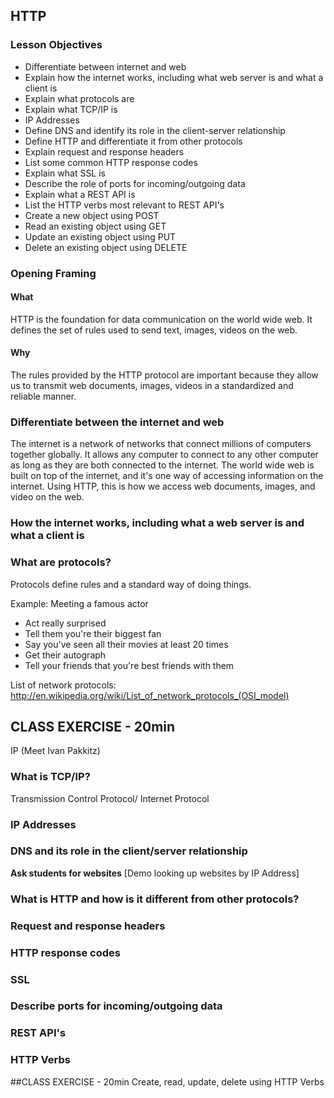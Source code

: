 ## HTTP

### Lesson Objectives

* Differentiate between internet and web
* Explain how the internet works, including what web server is and what a client is
* Explain what protocols are
* Explain what TCP/IP is
* IP Addresses
* Define DNS and identify its role in the client-server relationship
* Define HTTP and differentiate it from other protocols
* Explain request and response headers
* List some common HTTP response codes
* Explain what SSL is
* Describe the role of ports for incoming/outgoing data
* Explain what a REST API is
* List the HTTP verbs most relevant to REST API's
* Create a new object using POST
* Read an existing object using GET
* Update an existing object using PUT
* Delete an existing object using DELETE

### Opening Framing
#### What

HTTP is the foundation for data communication on the world wide web. It defines the set of rules used to send text, images, videos on the web.

#### Why

The rules provided by the HTTP protocol are important because they allow us to transmit web documents, images, videos in a standardized and reliable manner. 

### Differentiate between the internet and web

The internet is a network of networks that connect millions of computers together globally. It allows any computer to connect to any other computer as long as they are both connected to the internet. The world wide web is built on top of the internet, and it's one way of accessing information on the internet. Using HTTP, this is how we access web documents, images, and video on the web. 

### How the internet works, including what a web server is and what a client is

### What are protocols?

Protocols define rules and a standard way of doing things. 

Example: 
Meeting a famous actor 

- Act really surprised
- Tell them you're their biggest fan
- Say you've seen all their movies at least 20 times
- Get their autograph
- Tell your friends that you're best friends with them

List of network protocols:
http://en.wikipedia.org/wiki/List_of_network_protocols_(OSI_model)

## CLASS EXERCISE - 20min
IP (Meet Ivan Pakkitz)

### What is TCP/IP?

Transmission Control Protocol/ Internet Protocol

### IP Addresses 

### DNS and its role in the client/server relationship 

**Ask students for websites**
[Demo looking up websites by IP Address]

### What is HTTP and how is it different from other protocols? 

### Request and response headers

### HTTP response codes

### SSL

### Describe ports for incoming/outgoing data

### REST API's

### HTTP Verbs 

##CLASS EXERCISE - 20min 
Create, read, update, delete using HTTP Verbs 







